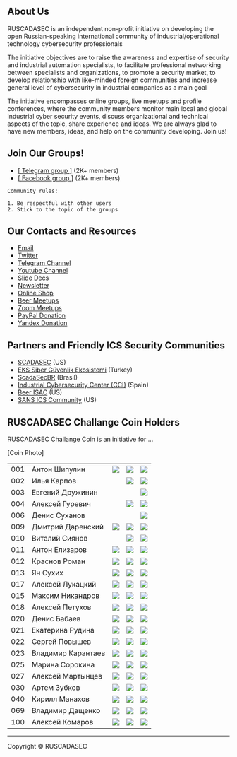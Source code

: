 ## About Us
RUSCADASEC is an independent non-profit initiative on developing the open Russian-speaking international community of industrial/operational technology cybersecurity professionals

The initiative objectives are to raise the awareness and expertise of security and industrial automation specialists, to facilitate professional networking between specialists and organizations, to promote a security market, to develop relationship with like-minded foreign communities and increase general level of cybersecurity in industrial companies as a main goal

The initiative encompasses online groups, live meetups and profile conferences, where the community members monitor main local and global industrial cyber security events, discuss organizational and technical aspects of the topic, share experience and ideas. We are always glad to have new members, ideas, and help on the community developing. Join us!

## Join Our Groups!

* [[ Telegram group ]](https://t.me/RUSCADASEC) (2K+ members)
* [[ Facebook group ]](https://www.facebook.com/groups/RUSCADASEC.ORG) (2K+ members)

```
Community rules:

1. Be respectful with other users
2. Stick to the topic of the groups
```

## Our Contacts and Resources

* [Email](mailto:info@ruscadasec.com)
* [Twitter](https://twitter.com/RUSCADASEC)
* [Telegram Channel](https://t.me/ruscadasecnews)
* [Youtube Channel](https://www.youtube.com/channel/UCLGBGUsWM9zjPIQbSmfzG1w)
* [Slide Decs](https://speakerdeck.com/ruscadasec)
* [Newsletter](https://ruscadasec.us20.list-manage.com/subscribe/post?u=a01e4b7393b917c5bad9805f3&id=fdb45fbc20)
* [Online Shop](http://ruscadasec.printdirect.ru/)
* [Beer Meetups](https://ruscadasec.timepad.ru/events/)
* [Zoom Meetups](http://bit.ly/rssmeetup)
* [PayPal Donation](http://paypal.me/RUSCADASEC)
* [Yandex Donation](https://sobe.ru/na/ruscadasec)

## Partners and Friendly ICS Security Communities

* [SCADASEC](https://groups.io/g/scadasec/) (US)
* [EKS Siber Güvenlik Ekosistemi](https://www.eksguvenligi.org/) (Turkey)
* [ScadaSecBR](https://t.me/scadasecbr) (Brasil)
* [Industrial Cybersecurity Center (CCI)](https://www.cci-es.org/) (Spain)
* [Beer ISAC](https://twitter.com/BEERISAC) (US)
* [SANS ICS Community](https://ics-community.sans.org/) (US) 

## RUSCADASEC Challange Coin Holders 

RUSCADASEC Challange Coin is an initiative for ...

[Coin Photo]

[1]: 013-twitter.png
[2]: 010-linkedin.png
[3]: 001-facebook.png

||||||
|---|---|---|---|---|
| 001 | Антон Шипулин | [![][1]](https://twitter.com/shipulin_anton) | [![][2]](https://www.linkedin.com/in/shipulin) | [![][3]](https://www.facebook.com/anton.shipulin.7) |
| 002 | Илья Карпов |  | [![][2]](https://www.linkedin.com/in/ilya-karpov-06519178/) | [![][3]](https://www.facebook.com/silentemptiness) |
| 003 | Евгений Дружинин  |  |  | [![][3]](https://www.facebook.com/evgeniy.druzhinin) |
| 004 | Алексей Гуревич  |  | [![][2]](https://www.linkedin.com/in/alexey-gurevich-0940ab111/) | [![][3]](https://www.facebook.com/alexey.gurevich.71) |
| 006 | Денис Суханов |  |  | [![][3]](https://www.facebook.com/viewpnt) |
| 009 | Дмитрий Даренский | [![][1]](https://twitter.com/ddarensky) | [![][2]](https://www.linkedin.com/in/darensky/) | [![][3]](https://www.facebook.com/dmitry.darensky) |
| 010 | Виталий Сиянов |  | [![][2]](https://www.linkedin.com/in/виталий-сиянов-0933182a/) | [![][3]](https://www.facebook.com/profile.php?id=1366303731) |
| 011 | Антон Елизаров | [![][1]](http://www.twitter.com) | [![][2]](https://www.linkedin.com) | [![][3]](https://www.facebook.com/profile.php?id=100001365592965) |
| 012 | Краснов Роман | [![][1]](http://www.twitter.com) | [![][2]](https://www.linkedin.com) | [![][3]](https://www.facebook.com/roman.krasnov.90) |
| 013 | Ян Сухих | [![][1]](http://www.twitter.com) | [![][2]](https://www.linkedin.com) | [![][3]](https://www.facebook.com/yan.andreevich) |
| 017 | Алексей Лукацкий | [![][1]](http://www.twitter.com) | [![][2]](https://www.linkedin.com) | [![][3]](https://www.facebook.com/alexey.lukatsky) |
| 015 | Максим Никандров | [![][1]](http://www.twitter.com) | [![][2]](https://www.linkedin.com) | [![][3]](https://www.facebook.com/maxim.nikandrov) |
| 018 | Алексей Петухов | [![][1]](http://www.twitter.com) | [![][2]](https://www.linkedin.com) | [![][3]](https://www.facebook.com/petyhovav) |
| 020 | Денис Бабаев | [![][1]](http://www.twitter.com) | [![][2]](https://www.linkedin.com) | [![][3]](https://www.facebook.com/denis.babaev) |
| 021 | Екатерина Рудина | [![][1]](http://www.twitter.com) | [![][2]](https://www.linkedin.com) | [![][3]](https://www.facebook.com/ekaterina.rudina.3) |
| 022 | Сергей Повышев | [![][1]](http://www.twitter.com) | [![][2]](https://www.linkedin.com) | [![][3]](https://www.facebook.com/profile.php?id=100004347582964) |
| 023 | Владимир Карантаев | [![][1]](http://www.twitter.com) | [![][2]](https://www.linkedin.com) | [![][3]](https://www.facebook.com/vladimir.karantaev) |
| 025 | Марина Сорокина | [![][1]](http://www.twitter.com) | [![][2]](https://www.linkedin.com) | [![][3]](https://www.facebook.com/Mar.Sorokina) |
| 027 | Алексей Мартынцев | [![][1]](http://www.twitter.com) | [![][2]](https://www.linkedin.com) | [![][3]](https://www.facebook.com/alex.martyntsev) |
| 030 | Артем Зубков | [![][1]](http://www.twitter.com) | [![][2]](https://www.linkedin.com) | [![][3]](https://www.facebook.com/artem.zubkov.37) |
| 040 | Кирилл Манахов | [![][1]](http://www.twitter.com) | [![][2]](https://www.linkedin.com) | [![][3]](https://www.facebook.com/kirill.manakhov) |
| 069 | Владимир Дащенко | [![][1]](http://www.twitter.com) | [![][2]](https://www.linkedin.com) | [![][3]](https://www.facebook.com/vovka.vovka) |
| 100 | Алексей Комаров | [![][1]](http://www.twitter.com) | [![][2]](https://www.linkedin.com) | [![][3]](https://www.facebook.com) |

---
Copyright © RUSCADASEC
